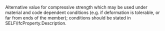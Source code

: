 ﻿Alternative value for compressive strength which may be used under material and code dependent conditions (e.g. if deformation is tolerable, or far from ends of the member); conditions should be stated in SELF\IfcProperty.Description.